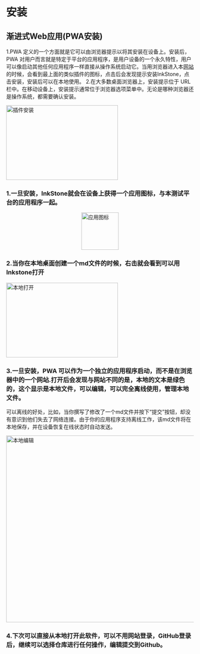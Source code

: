 # 安装
## 渐进式Web应用(PWA安装)


1.PWA 定义的一个方面就是它可以由浏览器提示以将其安装在设备上。安装后，PWA 对用户而言就是特定于平台的应用程序，是用户设备的一个永久特性，用户可以像启动其他任何应用程序一样直接从操作系统启动它。当用浏览器进入本[网站](https://app.inkstone.work/#/login)的时候，会看到最上面的类似插件的图标，点击后会发现提示安装InkStone，点击安装，安装后可以在本地使用。
2.在大多数桌面浏览器上，安装提示位于 URL 栏中。在移动设备上，安装提示通常位于浏览器选项菜单中。无论是哪种浏览器还是操作系统，都需要确认安装。

<img src="/images/cjaz2.png" alt="插件安装" width="300" height="200">

### 1.一旦安装，InkStone就会在设备上获得一个应用图标，与本测试平台的应用程序一起。

<img src="/images/tb.png" alt="应用图标" width="100" height="100" style="display: block; margin: auto;">

### 2.当你在本地桌面创建一个md文件的时候，右击就会看到可以用Inkstone打开

<img src="/images/bendi.png" alt="本地打开" width="300" height="200">

### 3.一旦安装，PWA 可以作为一个独立的应用程序启动，而不是在浏览器中的一个网站.打开后会发现与网站不同的是，本地的文本是绿色的，这个显示是本地文件，可以编辑，可以完全离线使用，管理本地文件。

可以离线的好处，比如，当你撰写了修改了一个md文件并按下“提交”按钮，却没有意识到他们失去了网络连接。由于你的应用程序支持离线工作，该md文件将在本地保存，并在设备恢复在线状态时自动发送。

<img src="/images/bdbj.png" alt="本地编辑" width="600" height="500">

### 4.下次可以直接从本地打开此软件，可以不用网站登录，GitHub登录后，继续可以选择仓库进行任何操作，编辑提交到Github。